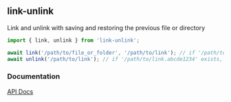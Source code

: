 ## link-unlink

Link and unlink with saving and restoring the previous file or directory


```typescript
import { link, unlink } from 'link-unlink';

await link('/path/to/file_or_folder', '/path/to/link'); // if '/path/to/link' exists, it is moved to '/path/to/link.abcde1234' and regardless '/path/to/file_or_folder' -> '/path/to/link'
await unlink('/path/to/link'); // if '/path/to/link.abcde1234' exists, it is restored to '/path/to/link' otherwise it will be not
```

### Documentation

[API Docs](https://kmalakoff.github.io/link-unlink/)
